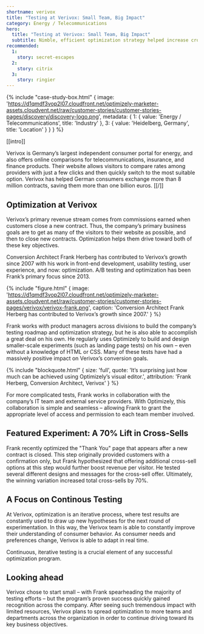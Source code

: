 ```yaml
---
shortname: verivox
title: "Testing at Verivox: Small Team, Big Impact"
category: Energy / Telecommunications
hero:
  title: "Testing at Verivox: Small Team, Big Impact"
  subtitle: Nimble, efficient optimization strategy helped increase cross-sells by 70%
recommended:
  1:
    story: secret-escapes
  2:
    story: citrix
  3:
    story: ringier
---
```

{% include "case-study-box.html"
  {
    image: 'https://d1qmdf3vop2l07.cloudfront.net/optimizely-marketer-assets.cloudvent.net/raw/customer-stories/customer-stories-pages/discovery/discovery-logo.png',
    metadata: {
      1: {
        value: 'Energy / Telecommunications',
        title: 'Industry'
      },
      3: {
        value: 'Heidelberg, Germany',
        title: 'Location'
      }
    }
  }
%}

[[intro]]

Verivox is Germany’s largest independent consumer portal for energy, and also offers online comparisons for telecommunications, insurance, and finance products. Their website allows visitors to compare rates among providers with just a few clicks and then quickly switch to the most suitable option. Verivox has helped German consumers exchange more than 8 million contracts, saving them more than one billion euros.
[[/]]

## Optimization at Verivox

Verivox’s primary revenue stream comes from commissions earned when customers close a new contract. Thus, the company’s primary business goals are to get as many of the visitors to their website as possible, and then to close new contracts. Optimization helps them drive toward both of these key objectives. 

Conversion Architect Frank Herberg has contributed to Verivox’s growth since 2007 with his work in front-end development, usability testing, user experience, and now: optimization. A/B testing and optimization has been Frank’s primary focus since 2013. 

{% include "figure.html"
  {
    image: 'https://d1qmdf3vop2l07.cloudfront.net/optimizely-marketer-assets.cloudvent.net/raw/customer-stories/customer-stories-pages/verivox/verivox-frank.png',
    caption: 'Conversion Architect Frank Herberg has contributed to Verivox’s growth since 2007.'
  }
%}

Frank works with product managers across divisions to build the company’s testing roadmap and optimization strategy, but he is also able to accomplish a great deal on his own. He regularly uses Optimizely to build and design smaller-scale experiments (such as landing page tests) on his own – even without a knowledge of HTML or CSS. Many of these tests have had a massively positive impact on Verivox’s conversion goals. 

{% include "blockquote.html"
  {
    size: 'full',
    quote: 'It’s surprising just how much can be achieved using Optimizely’s visual editor.',
    attribution: 'Frank Herberg, Conversion Architect, Verivox'
  }
%}

For more complicated tests, Frank works in collaboration with the company’s IT team and external service providers. With Optimizely, this collaboration is simple and seamless – allowing Frank to grant the appropriate level of access and permission to each team member involved. 

## Featured Experiment: A 70% Lift in Cross-Sells

Frank recently optimized the "Thank You" page that appears after a new contract is closed. This step originally provided customers with a confirmation only, but Frank hypothesized that offering additional cross-sell options at this step would further boost revenue per visitor. He tested several different designs and messages for the cross-sell offer. Ultimately, the winning variation increased total cross-sells by 70%. 

## A Focus on Continous Testing

At Verivox, optimization is an iterative process, where test results are constantly used to draw up new hypotheses for the next round of experimentation. In this way, the Verivox team is able to constantly improve their understanding of consumer behavior. As consumer needs and preferences change, Verivox is able to adapt in real time. 

Continuous, iterative testing is a crucial element of any successful optimization program. 

## Looking ahead

Verivox chose to start small – with Frank spearheading the majority of testing efforts – but the program’s proven success quickly gained recognition across the company. After seeing such tremendous impact with limited resources, Verivox plans to spread optimization to more teams and departments across the organization in order to continue driving toward its key business objectives. 
